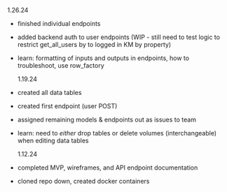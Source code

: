1.26.24

- finished individual endpoints
- added backend auth to user endpoints (WIP - still need to test logic to restrict get_all_users by to logged in KM by property)
- learn: formatting of inputs and outputs in endpoints, how to troubleshoot, use row_factory

  1.19.24

- created all data tables
- created first endpoint (user POST)
- assigned remaining models & endpoints out as issues to team
- learn: need to _either_ drop tables or delete volumes (interchangeable) when editing data tables

  1.12.24

- completed MVP, wireframes, and API endpoint documentation
- cloned repo down, created docker containers
